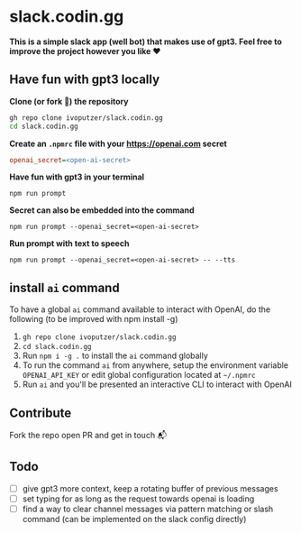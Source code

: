 # slack.codin.gg

**This is a simple slack app (well bot) that makes use of gpt3. Feel free to improve the project however you like ❤️**
## Have fun with gpt3 locally

**Clone (or fork 🚀) the repository**
```sh
gh repo clone ivoputzer/slack.codin.gg
cd slack.codin.gg
```

**Create an `.npmrc` file with your https://openai.com secret**
```ini
openai_secret=<open-ai-secret>
```

**Have fun with gpt3 in your terminal**
```
npm run prompt
```

**Secret can also be embedded into the command**
```
npm run prompt --openai_secret=<open-ai-secret>
```

**Run prompt with text to speech**
```
npm run prompt --openai_secret=<open-ai-secret> -- --tts
```


## install `ai` command

To have a global `ai` command available to interact with OpenAI, do the following (to be improved with npm install -g)

1. `gh repo clone ivoputzer/slack.codin.gg`
2. `cd slack.codin.gg`
3. Run `npm i -g .` to install the `ai` command globally
4. To run the command `ai` from anywhere, setup the environment variable `OPENAI_API_KEY` or edit global configuration located at `~/.npmrc`
5. Run `ai` and you'll be presented an interactive CLI to interact with OpenAI 

## Contribute
Fork the repo open PR and get in touch 📬

## Todo
- [ ] give gpt3 more context, keep a rotating buffer of previous messages
- [ ] set typing for as long as the request towards openai is loading
- [ ] find a way to clear channel messages via pattern matching or slash command (can be implemented on the slack config directly)
